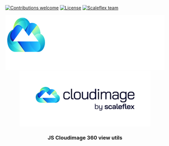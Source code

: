 [![Contributions welcome](https://img.shields.io/badge/contributions-welcome-orange.svg)](#contributing)
[![License](https://img.shields.io/badge/license-MIT-blue.svg)](https://opensource.org/licenses/MIT)
[![Scaleflex team](https://img.shields.io/badge/%3C%2F%3E%20with%20%E2%99%A5%20by-the%20Scaleflex%20team-6986fa.svg)](https://www.scaleflex.it/en/home)


<p align="center">
	<img
		height="175"
		alt="The Lounge"
		src="https://github.com/scaleflex/js-cloudimage-360-view-utils/blob/media/cloudimage-logo-light.png#gh-dark-mode-only">
   	<img
		height="175"
		alt="The Lounge"
		src="https://github.com/scaleflex/js-cloudimage-360-view-utils/blob/media/cloudimage-logo-dark.png#gh-light-mode-only">
</p>

<h3 align="center">
   JS Cloudimage 360 view utils
</h1>
